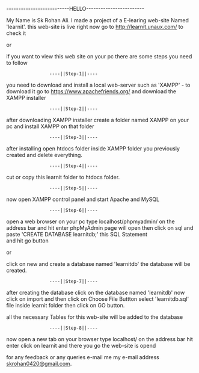 --------------------------HELLO------------------------

My Name is Sk Rohan Ali.
I made a project of a E-learing web-site Named 'learnit'.
this web-site is live right now 
go to http://learnit.unaux.com/ to check it

or

if you want to view this web site on your pc 
there are some steps you need to follow



					----||Step-1||----
you need to download and install a local web-server such as
'XAMPP' - to download it go to https://www.apachefriends.org/
and download the XAMPP installer 

					----||Step-2||----
after downloading XAMPP installer create a folder named XAMPP
on your pc and install XAMPP on that folder

					----||Step-3||----
after installing open htdocs folder inside XAMPP folder you previously
created and delete everything.

					----||Step-4||----
cut or copy this learnit folder to htdocs folder.

					----||Step-5||----
now open XAMPP control panel and start Apache and MySQL

					----||Step-6||----
open a web browser on your pc type localhost/phpmyadmin/ on the address bar and hit enter
phpMyAdmin page will open then click on sql and paste   'CREATE DATABASE learnitdb;'   this SQL Statement	
and hit go button

or 

click on new and create a database named 'learnitdb'
the database will be created.

					----||Step-7||----
after creating the database click on the database named 'learnitdb'
now click on import and then click on Choose File Buttton
select 'learnitdb.sql' file inside learnit folder then click on GO button.

all the necessary Tables for this web-site will be added to the database

					----||Step-8||----
now open a new tab on your browser type localhost/ on the address bar hit enter 
click on learnit and there you go the web-site is opend







for any feedback or any queries e-mail me 
my e-mail address skrohan0420@gmail.com.